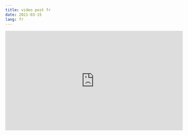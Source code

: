 ```yaml
---
title: video post fr
date: 2021-03-15
lang: fr
---
```

<iframe width="560" height="315" src="https://www.youtube.com/embed/0zgCxOIdJKU" frameborder="0" allow="accelerometer; autoplay; clipboard-write; encrypted-media; gyroscope; picture-in-picture" allowfullscreen></iframe>